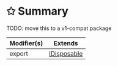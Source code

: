 # &#10025; Summary

TODO: move this to a v1-compat package

| Modifier(s)                            | Extends                                    |
|----------------------------------------|--------------------------------------------|
| export | [IDisposable](/kernel/interface/interfaces/idisposable.md) |